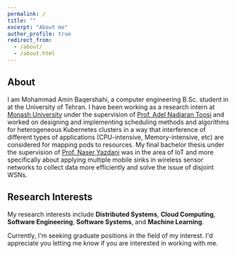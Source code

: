 ```yaml
---
permalink: /
title: ""
excerpt: "About me"
author_profile: true
redirect_from: 
  - /about/
  - /about.html
---
```


## **About**

I am Mohammad Amin Baqershahi, a computer engineering B.Sc. student in at the University of Tehran. I have been working as a research intern at [Monash University](https://www.monash.edu/) under the supervision of [Prof. Adel Nadjaran Toosi](https://scholar.google.com/citations?user=qIh_I-gAAAAJ&hl=en) and worked on designing and implementing scheduling methods and algorithms for heterogeneous Kubernetes clusters in a way that interference of different types of applications (CPU-intensive, Memory-intensive, etc) are considered for mapping pods to resources. My final bachelor thesis under the supervision of [Prof. Naser Yazdani](https://ece.ut.ac.ir/en/~yazdani) was in the area of IoT and more specifically about applying multiple mobile sinks in wireless sensor networks to collect data more efficiently and solve the issue of disjoint WSNs. 

## **Research Interests**

My research interests include **Distributed Systems**, **Cloud Computing**, **Software Engineering**, **Software Systems**, and **Machine Learning**.


Currently, I'm seeking graduate positions in the field of my interest. I'd appreciate you letting me know if you are interested in working with me.
